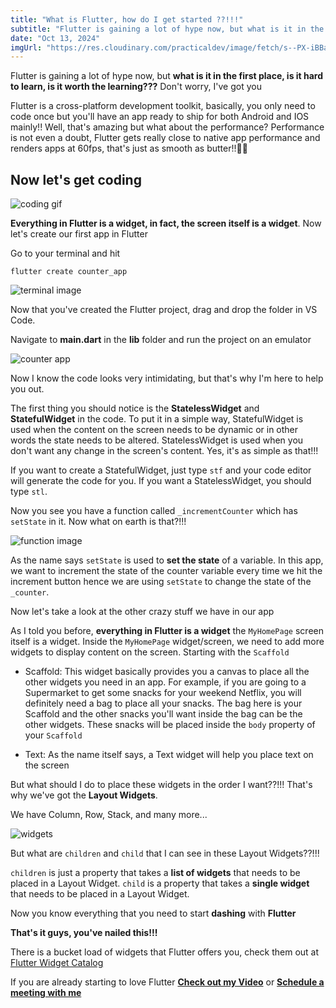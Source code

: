 ```yaml
---
title: "What is Flutter, how do I get started ??!!!"
subtitle: "Flutter is gaining a lot of hype now, but what is it in the first place, is it hard to learn, is it worth the learning??? Don't worry, I've got you"
date: "Oct 13, 2024"
imgUrl: "https://res.cloudinary.com/practicaldev/image/fetch/s--PX-iBBa8--/c_imagga_scale,f_auto,fl_progressive,h_420,q_auto,w_1000/https://dev-to-uploads.s3.amazonaws.com/uploads/articles/udt21ldhf7e1lavan315.png"
---
```


Flutter is gaining a lot of hype now, but **what is it in the first place, is it hard to learn, is it worth the learning???** Don't worry, I've got you 

Flutter is a cross-platform development toolkit, basically, you only need to code once but you'll have an app ready to ship for both Android and IOS mainly!! Well, that's amazing but what about the performance? Performance is not even a doubt, Flutter gets really close to native app performance and renders apps at 60fps, that's just as smooth as butter!!🧈🧈


## Now let's get coding

![coding gif](https://media0.giphy.com/media/mcsPU3SkKrYDdW3aAU/200w.gif?cid=6c09b952tuubri34slkr2o1hx8qb6xfhli0xgnp4d58xs7v3&ep=v1_gifs_search&rid=200w.gif&ct=g)

**Everything in Flutter is a widget, in fact, the screen itself is a widget**. Now let's create our first app in Flutter

Go to your terminal and hit 

```
flutter create counter_app
```
![terminal image](https://dev-to-uploads.s3.amazonaws.com/uploads/articles/7ffmqklm9kuxknsc7s8i.png)

Now that you've created the Flutter project, drag and drop the folder in VS Code.

Navigate to **main.dart** in the **lib** folder and run the project on an emulator


![counter app](https://dev-to-uploads.s3.amazonaws.com/uploads/articles/79851y30twdsczz6dkb4.png)


Now I know the code looks very intimidating, but that's why I'm here to help you out.

The first thing you should notice is the **StatelessWidget** and **StatefulWidget** in the code. To put it in a simple way, StatefulWidget is used when the content on the screen needs to be dynamic or in other words the state needs to be altered. StatelessWidget is used when you don't want any change in the screen's content. Yes, it's as simple as that!!!

If you want to create a StatefulWidget, just type `stf` and your code editor will generate the code for you. If you want a StatelessWidget, you should type `stl`.

Now you see you have a function called `_incrementCounter`  which has `setState` in it. Now what on earth is that?!!!

![function image](https://dev-to-uploads.s3.amazonaws.com/uploads/articles/ufbakvte0o2y3ifev9r2.png)

As the name says `setState` is used to **set the state** of a variable. In this app, we want to increment the state of the counter variable every time we hit the increment button hence we are using `setState` to change the state of the `_counter`.

Now let's take a look at the other crazy stuff we have in our app

As I told you before, **everything in Flutter is a widget** the `MyHomePage` screen itself is a widget. Inside the `MyHomePage` widget/screen, we need to add more widgets to display content on the screen. Starting with the `Scaffold`

- Scaffold: This widget basically provides you a canvas to place all the other widgets you need in an app. For example, if you are going to a Supermarket to get some snacks for your weekend Netflix, you will definitely need a bag to place all your snacks. The bag here is your Scaffold and the other snacks you'll want inside the bag can be the other widgets. These snacks will be placed inside the `body` property of your `Scaffold`

- Text: As the name itself says, a Text widget will help you place text on the screen

But what should I do to place these widgets in the order I want??!!! That's why we've got the **Layout Widgets**.

We have Column, Row, Stack, and many more...


![widgets](https://dev-to-uploads.s3.amazonaws.com/uploads/articles/ch3ioacnbalwfzvs4hnl.png)

But what are `children` and `child` that I can see in these Layout Widgets??!!!

`children` is just a property that takes a **list of widgets** that needs to be placed in a Layout Widget.
`child` is a property that takes a **single widget** that needs to be placed in a Layout Widget.

Now you know everything that you need to start **dashing** with **Flutter**

**That's it guys, you've nailed this!!!**

There is a bucket load of widgets that Flutter offers you, check them out at [Flutter Widget Catalog](https://docs.flutter.dev/reference/widgets) 

If you are already starting to love Flutter **[Check out my Video](https://www.youtube.com/watch?v=s4VScWsR5OY&t=1258s)** or **[Schedule a meeting with me](https://topmate.io/dhanush_vardhan)**